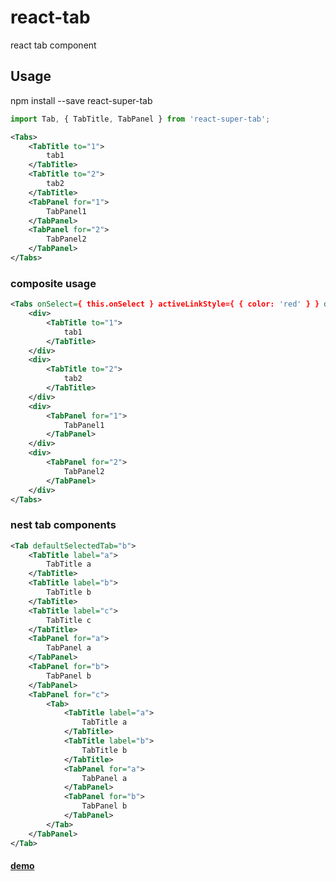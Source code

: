 # react-tab
react tab component

## Usage

npm install --save react-super-tab

```javascript
import Tab, { TabTitle, TabPanel } from 'react-super-tab';
```

```xml
<Tabs>
    <TabTitle to="1">
        tab1
    </TabTitle>
    <TabTitle to="2">
        tab2
    </TabTitle>
    <TabPanel for="1">
        TabPanel1
    </TabPanel>
    <TabPanel for="2">
        TabPanel2
    </TabPanel>
</Tabs>
```

### composite usage
``` xml
<Tabs onSelect={ this.onSelect } activeLinkStyle={ { color: 'red' } } defaultSelectedTab="2">
    <div>
        <TabTitle to="1">
            tab1
        </TabTitle>
    </div>
    <div>
        <TabTitle to="2">
            tab2
        </TabTitle>
    </div>
    <div>
        <TabPanel for="1">
            TabPanel1
        </TabPanel>
    </div>
    <div>
        <TabPanel for="2">
            TabPanel2
        </TabPanel>
    </div>
</Tabs>
```
### nest tab components
``` xml
<Tab defaultSelectedTab="b">
    <TabTitle label="a">
        TabTitle a
    </TabTitle>
    <TabTitle label="b">
        TabTitle b
    </TabTitle>
    <TabTitle label="c">
        TabTitle c
    </TabTitle>
    <TabPanel for="a">
        TabPanel a
    </TabPanel>
    <TabPanel for="b">
        TabPanel b
    </TabPanel>
    <TabPanel for="c">
        <Tab>
            <TabTitle label="a">
                TabTitle a
            </TabTitle>
            <TabTitle label="b">
                TabTitle b
            </TabTitle>
            <TabPanel for="a">
                TabPanel a
            </TabPanel>
            <TabPanel for="b">
                TabPanel b
            </TabPanel>
        </Tab>
    </TabPanel>
</Tab>
```

#### [demo](http://htmlpreview.github.io/?https://github.com/LukeLin/react-tab/blob/master/example.html)

